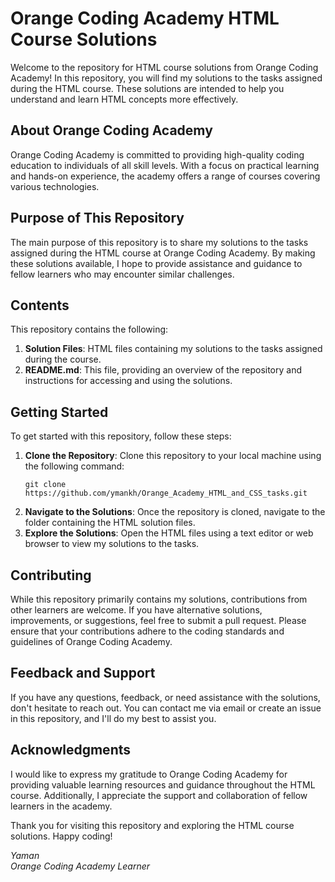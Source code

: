 # Orange Coding Academy HTML Course Solutions

Welcome to the repository for HTML course solutions from Orange Coding Academy! In this repository, you will find my solutions to the tasks assigned during the HTML course. These solutions are intended to help you understand and learn HTML concepts more effectively.

## About Orange Coding Academy

Orange Coding Academy is committed to providing high-quality coding education to individuals of all skill levels. With a focus on practical learning and hands-on experience, the academy offers a range of courses covering various technologies.

## Purpose of This Repository

The main purpose of this repository is to share my solutions to the tasks assigned during the HTML course at Orange Coding Academy. By making these solutions available, I hope to provide assistance and guidance to fellow learners who may encounter similar challenges.

## Contents

This repository contains the following:

1. **Solution Files**: HTML files containing my solutions to the tasks assigned during the course.
2. **README.md**: This file, providing an overview of the repository and instructions for accessing and using the solutions.

## Getting Started

To get started with this repository, follow these steps:

1. **Clone the Repository**: Clone this repository to your local machine using the following command:
   ```
   git clone https://github.com/ymankh/Orange_Academy_HTML_and_CSS_tasks.git
   ```
2. **Navigate to the Solutions**: Once the repository is cloned, navigate to the folder containing the HTML solution files.
3. **Explore the Solutions**: Open the HTML files using a text editor or web browser to view my solutions to the tasks.

## Contributing

While this repository primarily contains my solutions, contributions from other learners are welcome. If you have alternative solutions, improvements, or suggestions, feel free to submit a pull request. Please ensure that your contributions adhere to the coding standards and guidelines of Orange Coding Academy.

## Feedback and Support

If you have any questions, feedback, or need assistance with the solutions, don't hesitate to reach out. You can contact me via email or create an issue in this repository, and I'll do my best to assist you.

## Acknowledgments

I would like to express my gratitude to Orange Coding Academy for providing valuable learning resources and guidance throughout the HTML course. Additionally, I appreciate the support and collaboration of fellow learners in the academy.

Thank you for visiting this repository and exploring the HTML course solutions. Happy coding!

*Yaman*  
*Orange Coding Academy Learner*
